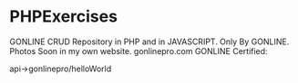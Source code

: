 # PHPExercises

GONLINE CRUD Repository in PHP and in JAVASCRIPT. 
Only By GONLINE. 
Photos Soon in my own website. 
gonlinepro.com GONLINE
Certified:

api->gonlinepro/helloWorld
